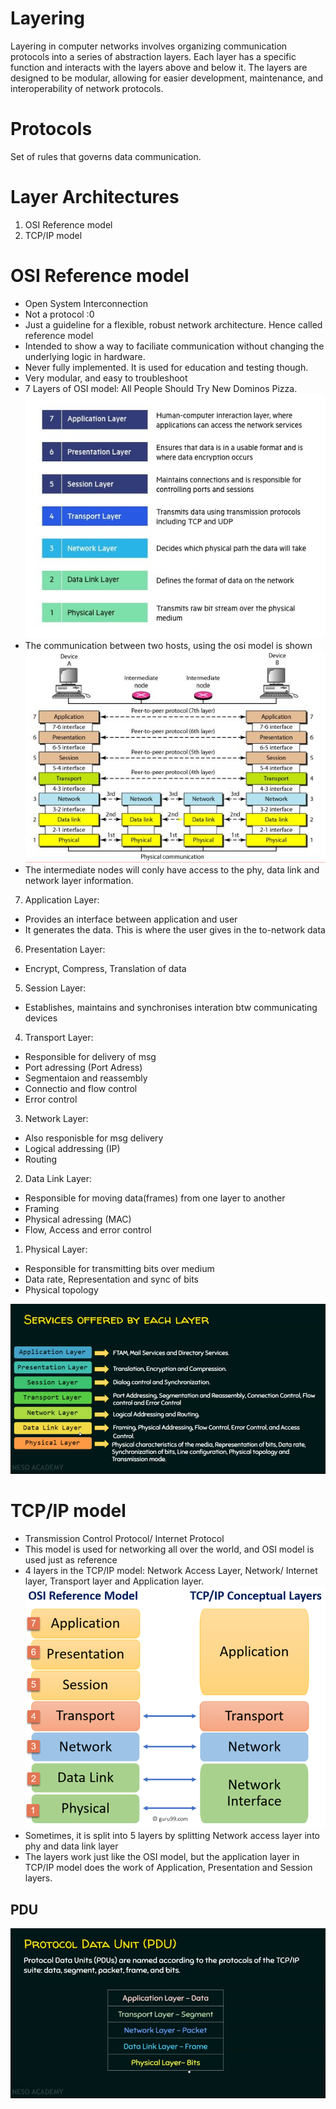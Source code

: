 # Layering
Layering in computer networks involves organizing communication protocols into a series of abstraction layers. Each layer has a specific function and interacts with the layers above and below it. The layers are designed to be modular, allowing for easier development, maintenance, and interoperability of network protocols.

# Protocols
Set of rules that governs data communication.

# Layer Architectures
1. OSI Reference model
2. TCP/IP model

# OSI Reference model

- Open System Interconnection
- Not a protocol :0
- Just a guideline for a flexible, robust network architecture. Hence called reference model
- Intended to show a way to faciliate communication without changing the underlying logic in hardware. 
- Never fully implemented. It is used for education and testing though.
- Very modular, and easy to troubleshoot
- 7 Layers of OSI model: All People Should Try New Dominos Pizza.
![Alt text](OSI-7-layers.jpg)
- The communication between two hosts, using the osi model is shown
![Alt text](<Interaction between layers in the OSI Model.JPG>)
- The intermediate nodes will conly have access to the phy, data link and network layer information.

7. Application Layer:
 - Provides an interface between application and user
 - It generates the data. This is where the user gives in the to-network data

6. Presentation Layer:
 - Encrypt, Compress, Translation of data

5. Session Layer:
 - Establishes, maintains and synchronises interation btw communicating devices 

4. Transport Layer:
 - Responsible for delivery of msg
 - Port adressing (Port Adress)
 - Segmentaion and reassembly
 - Connectio and flow control
 - Error control

3. Network Layer:
- Also responisble for msg delivery
 - Logical addressing (IP)
 - Routing

2. Data Link Layer:
 - Responsible for moving data(frames) from one layer to another
 - Framing
 - Physical adressing (MAC)
 - Flow, Access and error control

1. Physical Layer:
 - Responsible for transmitting bits over medium
 - Data rate, Representation and sync of bits
 - Physical topology

![Alt text](<Screenshot from 2023-11-23 08-09-45.png>)

# TCP/IP model

- Transmission Control Protocol/ Internet Protocol
- This model is used for networking all over the world, and OSI model is used just as reference
- 4 layers in the TCP/IP model: Network Access Layer, Network/ Internet layer, Transport layer and Application layer.
![Alt text](image-6.png)
- Sometimes, it is split into 5 layers by splitting Network access layer into phy and data link layer 
- The layers work just like the OSI model, but the application layer in TCP/IP model does the work of Application, Presentation and Session layers.

## PDU
![Alt text](<Screenshot from 2023-11-23 12-23-53.png>) 



